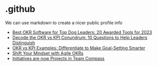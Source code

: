 # .github
We can use markdown to create a nicer public profile info
 <!-- BLOG-POST-LIST:START -->
- [Best OKR Software for Top Dog Leaders: 20 Awarded Tools for 2023](https://blog.weekdone.com/best-okr-software/)
- [Decode the OKR vs KPI Conundrum: 10 Questions to Help Leaders Distinguish](https://blog.weekdone.com/okr-vs-kpi/)
- [OKR vs KPI Examples: Differentiate to Make Goal-Setting Smarter](https://blog.weekdone.com/okr-kpi-examples/)
- [Shift Your Mindset with Agile OKRs](https://blog.weekdone.com/okr-agile/)
- [Initiatives are now Projects in Team Compass](https://blog.weekdone.com/initiatives-are-now-projects-in-team-compass/)
<!-- BLOG-POST-LIST:END -->
